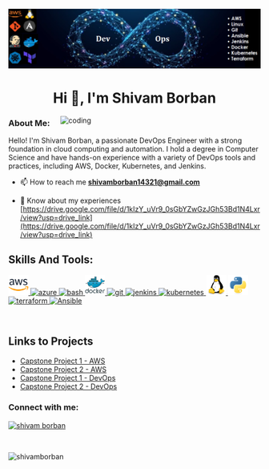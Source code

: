 ![logo](https://github.com/ShivamBorban/ShivamBorban/blob/main/1716487488716.jpg)
<h1 align="center">Hi 👋, I'm Shivam Borban</h1>


<img align="right" alt="coding" width="400" src="https://media.licdn.com/dms/image/D4D12AQH4mcQALwgZ7Q/article-cover_image-shrink_600_2000/0/1691989932071?e=2147483647&v=beta&t=uwm5lxFiqURXuzG_xnf9hrIr-_sojSaQ4ggruUAYsmU">

<h3 align="left">About Me:</h3>

Hello! I'm Shivam Borban, a passionate DevOps Engineer with a strong foundation in cloud computing and automation. I hold a degree in Computer Science and have hands-on experience with a variety of DevOps tools and practices, including AWS, Docker, Kubernetes, and Jenkins.

- 📫 How to reach me **shivamborban14321@gmail.com**

- 📄 Know about my experiences [https://drive.google.com/file/d/1kIzY_uVr9_0sGbYZwGzJGh53Bd1N4Lxr/view?usp=drive_link](https://drive.google.com/file/d/1kIzY_uVr9_0sGbYZwGzJGh53Bd1N4Lxr/view?usp=drive_link)


## Skills And Tools:
<p align="left"> 
<a href="https://aws.amazon.com" target="_blank" rel="noreferrer"> <img src="https://raw.githubusercontent.com/devicons/devicon/master/icons/amazonwebservices/amazonwebservices-original-wordmark.svg" alt="aws" width="40" height="40"/> </a> 
<a href="https://azure.microsoft.com/en-in/" target="_blank" rel="noreferrer"> <img src="https://www.vectorlogo.zone/logos/microsoft_azure/microsoft_azure-icon.svg" alt="azure" width="40" height="40"/> </a> 
<a href="https://www.gnu.org/software/bash/" target="_blank" rel="noreferrer"> <img src="https://www.vectorlogo.zone/logos/gnu_bash/gnu_bash-icon.svg" alt="bash" width="40" height="40"/> </a> 
<a href="https://www.docker.com/" target="_blank" rel="noreferrer"> <img src="https://raw.githubusercontent.com/devicons/devicon/master/icons/docker/docker-original-wordmark.svg" alt="docker" width="40" height="40"/> </a> 
<a href="https://git-scm.com/" target="_blank" rel="noreferrer"> <img src="https://www.vectorlogo.zone/logos/git-scm/git-scm-icon.svg" alt="git" width="40" height="40"/> </a> 
<a href="https://www.jenkins.io" target="_blank" rel="noreferrer"> <img src="https://www.vectorlogo.zone/logos/jenkins/jenkins-icon.svg" alt="jenkins" width="40" height="40"/> </a> 
<a href="https://kubernetes.io" target="_blank" rel="noreferrer"> <img src="https://www.vectorlogo.zone/logos/kubernetes/kubernetes-icon.svg" alt="kubernetes" width="40" height="40"/> </a> 
<a href="https://www.linux.org/" target="_blank" rel="noreferrer"> <img src="https://raw.githubusercontent.com/devicons/devicon/master/icons/linux/linux-original.svg" alt="linux" width="40" height="40"/> </a> 
<a href="https://www.python.org" target="_blank" rel="noreferrer"> <img src="https://raw.githubusercontent.com/devicons/devicon/master/icons/python/python-original.svg" alt="python" width="40" height="40"/> </a>
<a href="https://www.terraform.io/" target="_blank" rel="noreferrer"> <img src="https://www.svgrepo.com/show/374122/terraform.svg" alt="terraform" width="40" height="40"/> </a>
<a href="https://www.ansible.com/" target="_blank" rel="noreferrer"> <img src="https://encrypted-tbn0.gstatic.com/images?q=tbn:ANd9GcR2aa1_PJXZW3Xs4-ikSetJn97kpftdMMkOHA&s" alt="Ansible" width="40" height="40"/> </a></p>
<br>

## Links to Projects
- [Capstone Project 1 - AWS](https://github.com/ShivamBorban/Capstone-Project-1-AWS-.git)
- [Capstone Project 2 - AWS](https://github.com/ShivamBorban/Capstone-Project-2-AWS-.git)
- [Capstone Project 1 - DevOps](https://github.com/ShivamBorban/Capstone-Project-1-Devops-.git)
- [Capstone Project 2 - DevOps](https://github.com/ShivamBorban/Capstone-Project-2-Devops-.git)

<h3 align="left">Connect with me:</h3>
<p align="left">
<a href="https://linkedin.com/in/shivam borban" target="blank"><img align="center" src="https://raw.githubusercontent.com/rahuldkjain/github-profile-readme-generator/master/src/images/icons/Social/linked-in-alt.svg" alt="shivam borban" height="30" width="40" /></a>
</p>
<br>
<p align="left"> <img src="https://komarev.com/ghpvc/?username=shivamborban&label=Profile%20views&color=0e75b6&style=flat" alt="shivamborban" /> </p>


